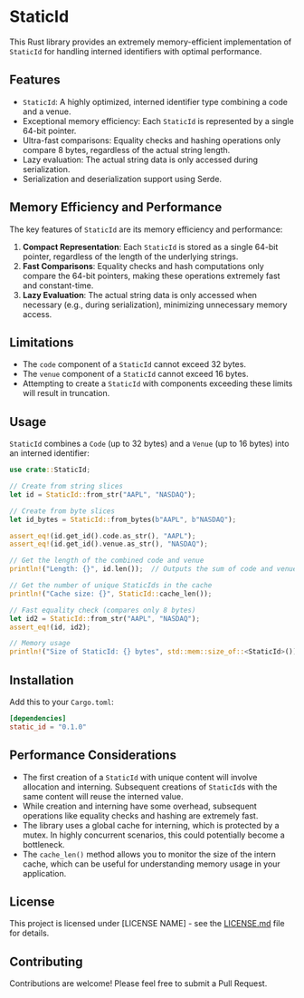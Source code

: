 # StaticId

This Rust library provides an extremely memory-efficient implementation of `StaticId` for handling interned identifiers with optimal performance.

## Features

- `StaticId`: A highly optimized, interned identifier type combining a code and a venue.
- Exceptional memory efficiency: Each `StaticId` is represented by a single 64-bit pointer.
- Ultra-fast comparisons: Equality checks and hashing operations only compare 8 bytes, regardless of the actual string length.
- Lazy evaluation: The actual string data is only accessed during serialization.
- Serialization and deserialization support using Serde.

## Memory Efficiency and Performance

The key features of `StaticId` are its memory efficiency and performance:

1. **Compact Representation**: Each `StaticId` is stored as a single 64-bit pointer, regardless of the length of the underlying strings.
2. **Fast Comparisons**: Equality checks and hash computations only compare the 64-bit pointers, making these operations extremely fast and constant-time.
3. **Lazy Evaluation**: The actual string data is only accessed when necessary (e.g., during serialization), minimizing unnecessary memory access.

## Limitations

- The `code` component of a `StaticId` cannot exceed 32 bytes.
- The `venue` component of a `StaticId` cannot exceed 16 bytes.
- Attempting to create a `StaticId` with components exceeding these limits will result in truncation.


## Usage

`StaticId` combines a `Code` (up to 32 bytes) and a `Venue` (up to 16 bytes) into an interned identifier:

```rust
use crate::StaticId;

// Create from string slices
let id = StaticId::from_str("AAPL", "NASDAQ");

// Create from byte slices
let id_bytes = StaticId::from_bytes(b"AAPL", b"NASDAQ");

assert_eq!(id.get_id().code.as_str(), "AAPL");
assert_eq!(id.get_id().venue.as_str(), "NASDAQ");

// Get the length of the combined code and venue
println!("Length: {}", id.len());  // Outputs the sum of code and venue lengths

// Get the number of unique StaticIds in the cache
println!("Cache size: {}", StaticId::cache_len());

// Fast equality check (compares only 8 bytes)
let id2 = StaticId::from_str("AAPL", "NASDAQ");
assert_eq!(id, id2);

// Memory usage
println!("Size of StaticId: {} bytes", std::mem::size_of::<StaticId>());  // Outputs: 8 bytes
```

## Installation

Add this to your `Cargo.toml`:

```toml
[dependencies]
static_id = "0.1.0"
```

## Performance Considerations

- The first creation of a `StaticId` with unique content will involve allocation and interning. Subsequent creations of `StaticId`s with the same content will reuse the interned value.
- While creation and interning have some overhead, subsequent operations like equality checks and hashing are extremely fast.
- The library uses a global cache for interning, which is protected by a mutex. In highly concurrent scenarios, this could potentially become a bottleneck.
- The `cache_len()` method allows you to monitor the size of the intern cache, which can be useful for understanding memory usage in your application.

## License

This project is licensed under [LICENSE NAME] - see the [LICENSE.md](LICENSE.md) file for details.

## Contributing

Contributions are welcome! Please feel free to submit a Pull Request.